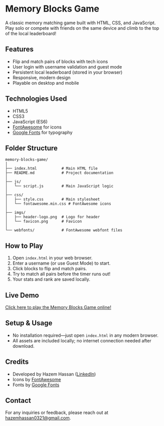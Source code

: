 # Memory Blocks Game

A classic memory matching game built with HTML, CSS, and JavaScript. Play solo or compete with friends on the same device and climb to the top of the local leaderboard!

## Features

- Flip and match pairs of blocks with tech icons
- User login with username validation and guest mode
- Persistent local leaderboard (stored in your browser)
- Responsive, modern design
- Playable on desktop and mobile

## Technologies Used

- HTML5
- CSS3
- JavaScript (ES6)
- [FontAwesome](https://fontawesome.com/) for icons
- [Google Fonts](https://fonts.google.com/) for typography

## Folder Structure

```
memory-blocks-game/
│
├── index.html           # Main HTML file
├── README.md            # Project documentation
│
├── js/
│   └── script.js        # Main JavaScript logic
│
├── css/
│   ├── style.css        # Main stylesheet
│   └── fontawesome.min.css # FontAwesome icons
│
├── imgs/
│   ├── header-logo.png  # Logo for header
│   └── favicon.png      # Favicon
│
└── webfonts/            # FontAwesome webfont files

```

## How to Play

1. Open `index.html` in your web browser.
2. Enter a username (or use Guest Mode) to start.
3. Click blocks to flip and match pairs.
4. Try to match all pairs before the timer runs out!
5. Your stats and rank are saved locally.

## Live Demo

[Click here to play the Memory Blocks Game online!](https://hazemhassan03.github.io/memory-blocks-game/)

## Setup & Usage

- No installation required—just open `index.html` in any modern browser.
- All assets are included locally; no internet connection needed after download.

## Credits

- Developed by Hazem Hassan ([LinkedIn](https://www.linkedin.com/in/hazemhassan03/))
- Icons by [FontAwesome](https://fontawesome.com/)
- Fonts by [Google Fonts](https://fonts.google.com/)

## Contact

For any inquiries or feedback, please reach out at [hazemhassan0321@gmail.com](https://mail.google.com/mail/?view=cm&fs=1&to=hazemhassan0321@gmail.com).
